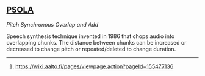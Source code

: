 ## [PSOLA](#PSOLA)
*Pitch Synchronous Overlap and Add*

Speech synthesis technique invented in 1986 that chops audio into overlapping chunks. The distance between chunks can be increased or decreased to change pitch or repeated/deleted to change duration. 

--- 
1. https://wiki.aalto.fi/pages/viewpage.action?pageId=155477136